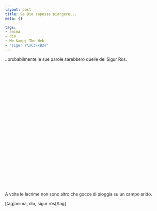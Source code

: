 ```yaml
--- 
layout: post
title: Se Dio sapesse piangere...
meta: {}

tags: 
- anima
- dio
- Me &amp; The Web
- "sigur r\xC3\xB2s"
---
```

..probabilmente le sue parole sarebbero quelle dei Sigur Ròs.  
  
<object width="535" height="400"><param name="movie" value="http://www.youtube.com/v/Msez6-ClCI0&rel=1"></param><param name="wmode" value="transparent"></param><embed src="http://www.youtube.com/v/Msez6-ClCI0&rel=1" type="application/x-shockwave-flash" wmode="transparent" width="535" height="400"></embed></object>  
  
A volte le lacrime non sono altro che gocce di pioggia su un campo arido.

[tag]anima, dio, sigur ròs[/tag] 
